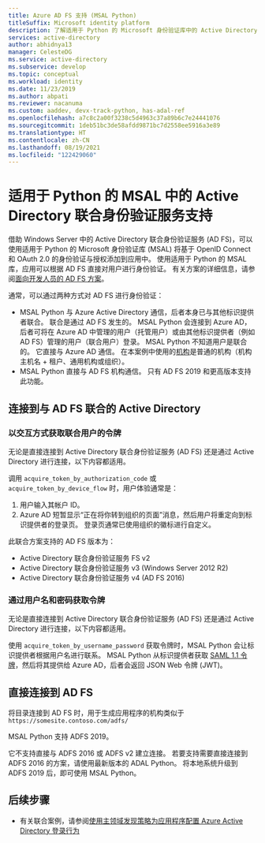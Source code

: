 ```yaml
---
title: Azure AD FS 支持 (MSAL Python)
titleSuffix: Microsoft identity platform
description: 了解适用于 Python 的 Microsoft 身份验证库中的 Active Directory 联合身份验证服务 (AD FS) 支持
services: active-directory
author: abhidnya13
manager: CelesteDG
ms.service: active-directory
ms.subservice: develop
ms.topic: conceptual
ms.workload: identity
ms.date: 11/23/2019
ms.author: abpati
ms.reviewer: nacanuma
ms.custom: aaddev, devx-track-python, has-adal-ref
ms.openlocfilehash: a7c8c2a00f3238c5d4963c37a89b6c7e24441076
ms.sourcegitcommit: 1deb51bc3de58afdd9871bc7d2558ee5916a3e89
ms.translationtype: HT
ms.contentlocale: zh-CN
ms.lasthandoff: 08/19/2021
ms.locfileid: "122429060"
---
```

# <a name="active-directory-federation-services-support-in-msal-for-python"></a>适用于 Python 的 MSAL 中的 Active Directory 联合身份验证服务支持

借助 Windows Server 中的 Active Directory 联合身份验证服务 (AD FS)，可以使用适用于 Python 的 Microsoft 身份验证库 (MSAL) 将基于 OpenID Connect 和 OAuth 2.0 的身份验证与授权添加到应用中。 使用适用于 Python 的 MSAL 库，应用可以根据 AD FS 直接对用户进行身份验证。 有关方案的详细信息，请参阅[面向开发人员的 AD FS 方案](/windows-server/identity/ad-fs/ad-fs-development)。

通常，可以通过两种方式对 AD FS 进行身份验证：

- MSAL Python 与 Azure Active Directory 通信，后者本身已与其他标识提供者联合。 联合是通过 AD FS 发生的。 MSAL Python 会连接到 Azure AD，后者可将在 Azure AD 中管理的用户（托管用户）或由其他标识提供者（例如 AD FS）管理的用户（联合用户）登录。 MSAL Python 不知道用户是联合的。 它直接与 Azure AD 通信。 在本案例中使用的[机构](msal-client-application-configuration.md#authority)是普通的机构（机构主机名 + 租户、通用机构或组织）。
- MSAL Python 直接与 AD FS 机构通信。 只有 AD FS 2019 和更高版本支持此功能。

## <a name="connect-to-active-directory-federated-with-ad-fs"></a>连接到与 AD FS 联合的 Active Directory

### <a name="acquire-a-token-interactively-for-a-federated-user"></a>以交互方式获取联合用户的令牌

无论是直接连接到 Active Directory 联合身份验证服务 (AD FS) 还是通过 Active Directory 进行连接，以下内容都适用。

调用 `acquire_token_by_authorization_code` 或 `acquire_token_by_device_flow` 时，用户体验通常是：

1. 用户输入其帐户 ID。
2. Azure AD 短暂显示“正在将你转到组织的页面”消息，然后用户将重定向到标识提供者的登录页。 登录页通常已使用组织的徽标进行自定义。

此联合方案支持的 AD FS 版本为：
- Active Directory 联合身份验证服务 FS v2
- Active Directory 联合身份验证服务 v3 (Windows Server 2012 R2)
- Active Directory 联合身份验证服务 v4 (AD FS 2016)

### <a name="acquire-a-token-via-username-and-password"></a>通过用户名和密码获取令牌

无论是直接连接到 Active Directory 联合身份验证服务 (AD FS) 还是通过 Active Directory 进行连接，以下内容都适用。

使用 `acquire_token_by_username_password` 获取令牌时，MSAL Python 会让标识提供者根据用户名进行联系。 MSAL Python 从标识提供者获取 [SAML 1.1 令牌](reference-saml-tokens.md)，然后将其提供给 Azure AD，后者会返回 JSON Web 令牌 (JWT)。

## <a name="connecting-directly-to-ad-fs"></a>直接连接到 AD FS

将目录连接到 AD FS 时，用于生成应用程序的机构类似于 `https://somesite.contoso.com/adfs/`

MSAL Python 支持 ADFS 2019。

它不支持直接与 ADFS 2016 或 ADFS v2 建立连接。 若要支持需要直接连接到 ADFS 2016 的方案，请使用最新版本的 ADAL Python。 将本地系统升级到 ADFS 2019 后，即可使用 MSAL Python。

## <a name="next-steps"></a>后续步骤

- 有关联合案例，请参阅[使用主领域发现策略为应用程序配置 Azure Active Directory 登录行为](../manage-apps/configure-authentication-for-federated-users-portal.md)
